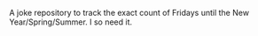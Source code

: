 A joke repository to track the exact count of Fridays until the New Year/Spring/Summer.
I so need it.



